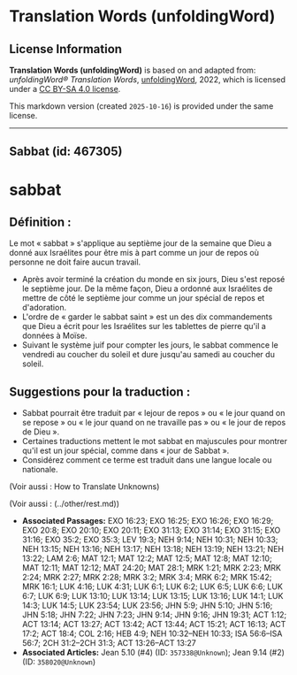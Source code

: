 # Translation Words (unfoldingWord)

## License Information

**Translation Words (unfoldingWord)** is based on and adapted from: _unfoldingWord® Translation Words_, [unfoldingWord](https://unfoldingword.org/utw), 2022, which is licensed under a [CC BY-SA 4.0 license](https://creativecommons.org/licenses/by-sa/4.0/legalcode.en).

This markdown version (created `2025-10-16`) is provided under the same license.



--------------------------------

## Sabbat (id: 467305)

sabbat
======

Définition :
------------

Le mot « sabbat » s'applique au septième jour de la semaine que Dieu a donné aux Israélites pour être mis à part comme un jour de repos où personne ne doit faire aucun travail.

* Après avoir terminé la création du monde en six jours, Dieu s'est reposé le septième jour. De la même façon, Dieu a ordonné aux Israélites de mettre de côté le septième jour comme un jour spécial de repos et d'adoration.
* L'ordre de « garder le sabbat saint » est un des dix commandements que Dieu a écrit pour les Israélites sur les tablettes de pierre qu'il a données à Moïse.
* Suivant le système juif pour compter les jours, le sabbat commence le vendredi au coucher du soleil et dure jusqu'au samedi au coucher du soleil.

Suggestions pour la traduction :
--------------------------------

* Sabbat pourrait être traduit par « lejour de repos » ou « le jour quand on se repose » ou « le jour quand on ne travaille pas » ou « le jour de repos de Dieu ».
* Certaines traductions mettent le mot sabbat en majuscules pour montrer qu'il est un jour spécial, comme dans « jour de Sabbat ».
* Considérez comment ce terme est traduit dans une langue locale ou nationale.

(Voir aussi : How to Translate Unknowns)

(Voir aussi : (../other/rest.md))

* **Associated Passages:** EXO 16:23; EXO 16:25; EXO 16:26; EXO 16:29; EXO 20:8; EXO 20:10; EXO 20:11; EXO 31:13; EXO 31:14; EXO 31:15; EXO 31:16; EXO 35:2; EXO 35:3; LEV 19:3; NEH 9:14; NEH 10:31; NEH 10:33; NEH 13:15; NEH 13:16; NEH 13:17; NEH 13:18; NEH 13:19; NEH 13:21; NEH 13:22; LAM 2:6; MAT 12:1; MAT 12:2; MAT 12:5; MAT 12:8; MAT 12:10; MAT 12:11; MAT 12:12; MAT 24:20; MAT 28:1; MRK 1:21; MRK 2:23; MRK 2:24; MRK 2:27; MRK 2:28; MRK 3:2; MRK 3:4; MRK 6:2; MRK 15:42; MRK 16:1; LUK 4:16; LUK 4:31; LUK 6:1; LUK 6:2; LUK 6:5; LUK 6:6; LUK 6:7; LUK 6:9; LUK 13:10; LUK 13:14; LUK 13:15; LUK 13:16; LUK 14:1; LUK 14:3; LUK 14:5; LUK 23:54; LUK 23:56; JHN 5:9; JHN 5:10; JHN 5:16; JHN 5:18; JHN 7:22; JHN 7:23; JHN 9:14; JHN 9:16; JHN 19:31; ACT 1:12; ACT 13:14; ACT 13:27; ACT 13:42; ACT 13:44; ACT 15:21; ACT 16:13; ACT 17:2; ACT 18:4; COL 2:16; HEB 4:9; NEH 10:32–NEH 10:33; ISA 56:6–ISA 56:7; 2CH 31:2–2CH 31:3; ACT 13:26–ACT 13:27
* **Associated Articles:** Jean 5.10 (#4) (ID: `357338@Unknown`); Jean 9.14 (#2) (ID: `358020@Unknown`)


